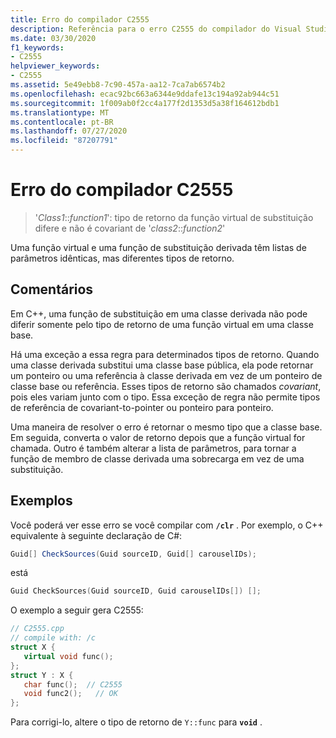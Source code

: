 ```yaml
---
title: Erro do compilador C2555
description: Referência para o erro C2555 do compilador do Visual Studio C++.
ms.date: 03/30/2020
f1_keywords:
- C2555
helpviewer_keywords:
- C2555
ms.assetid: 5e49ebb8-7c90-457a-aa12-7ca7ab6574b2
ms.openlocfilehash: ecac92bc663a6344e9ddafe13c194a92ab944c51
ms.sourcegitcommit: 1f009ab0f2cc4a177f2d1353d5a38f164612bdb1
ms.translationtype: MT
ms.contentlocale: pt-BR
ms.lasthandoff: 07/27/2020
ms.locfileid: "87207791"
---
```

# <a name="compiler-error-c2555"></a>Erro do compilador C2555

> '*Class1*::*function1*': tipo de retorno da função virtual de substituição difere e não é covariant de '*class2*::*function2*'

Uma função virtual e uma função de substituição derivada têm listas de parâmetros idênticas, mas diferentes tipos de retorno.

## <a name="remarks"></a>Comentários

Em C++, uma função de substituição em uma classe derivada não pode diferir somente pelo tipo de retorno de uma função virtual em uma classe base.

Há uma exceção a essa regra para determinados tipos de retorno. Quando uma classe derivada substitui uma classe base pública, ela pode retornar um ponteiro ou uma referência à classe derivada em vez de um ponteiro de classe base ou referência. Esses tipos de retorno são chamados *covariant*, pois eles variam junto com o tipo. Essa exceção de regra não permite tipos de referência de covariant-to-pointer ou ponteiro para ponteiro.

Uma maneira de resolver o erro é retornar o mesmo tipo que a classe base. Em seguida, converta o valor de retorno depois que a função virtual for chamada. Outro é também alterar a lista de parâmetros, para tornar a função de membro de classe derivada uma sobrecarga em vez de uma substituição.

## <a name="examples"></a>Exemplos

Você poderá ver esse erro se você compilar com **`/clr`** . Por exemplo, o C++ equivalente à seguinte declaração de C#:

```csharp
Guid[] CheckSources(Guid sourceID, Guid[] carouselIDs);
```

está

```cpp
Guid CheckSources(Guid sourceID, Guid carouselIDs[]) [];
```

O exemplo a seguir gera C2555:

```cpp
// C2555.cpp
// compile with: /c
struct X {
   virtual void func();
};
struct Y : X {
   char func();  // C2555
   void func2();   // OK
};
```

Para corrigi-lo, altere o tipo de retorno de `Y::func` para **`void`** .
